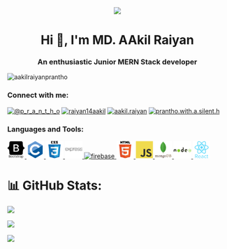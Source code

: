 <div align="center">
  <img height="400" src="https://i.ibb.co/XbyTWbb/Purple-Gradient-Modern-Gaming-Channel-Youtube-Banner-1.gif"  />
</div>

###


<h1 align="center">Hi 👋, I'm MD. AAkil Raiyan</h1>
<h3 align="center">An enthusiastic Junior MERN Stack developer</h3>

<p align="left"> <img src="https://komarev.com/ghpvc/?username=aakilraiyanprantho&label=Profile%20views&color=0e75b6&style=flat" alt="aakilraiyanprantho" /> </p>

<h3 align="left">Connect with me:</h3>
<p align="left">
<a href="https://twitter.com/@p_r_a_n_t_h_o" target="blank"><img align="center" src="https://raw.githubusercontent.com/rahuldkjain/github-profile-readme-generator/master/src/images/icons/Social/twitter.svg" alt="@p_r_a_n_t_h_o" height="30" width="40" /></a>
<a href="https://linkedin.com/in/raiyan14aakil" target="blank"><img align="center" src="https://raw.githubusercontent.com/rahuldkjain/github-profile-readme-generator/master/src/images/icons/Social/linked-in-alt.svg" alt="raiyan14aakil" height="30" width="40" /></a>
<a href="https://www.facebook.com/aakil.raiyan/" target="blank"><img align="center" src="https://raw.githubusercontent.com/rahuldkjain/github-profile-readme-generator/master/src/images/icons/Social/facebook.svg" alt="aakil.raiyan" height="30" width="40" /></a>
<a href="https://instagram.com/prantho.with.a.silent.h" target="blank"><img align="center" src="https://raw.githubusercontent.com/rahuldkjain/github-profile-readme-generator/master/src/images/icons/Social/instagram.svg" alt="prantho.with.a.silent.h" height="30" width="40" /></a>
</p>

<h3 align="left">Languages and Tools:</h3>
<p align="left"> <a href="https://getbootstrap.com" target="_blank" rel="noreferrer"> <img src="https://raw.githubusercontent.com/devicons/devicon/master/icons/bootstrap/bootstrap-plain-wordmark.svg" alt="bootstrap" width="40" height="40"/> </a> <a href="https://www.cprogramming.com/" target="_blank" rel="noreferrer"> <img src="https://raw.githubusercontent.com/devicons/devicon/master/icons/c/c-original.svg" alt="c" width="40" height="40"/> </a> <a href="https://www.w3schools.com/css/" target="_blank" rel="noreferrer"> <img src="https://raw.githubusercontent.com/devicons/devicon/master/icons/css3/css3-original-wordmark.svg" alt="css3" width="40" height="40"/> </a> <a href="https://expressjs.com" target="_blank" rel="noreferrer"> <img src="https://raw.githubusercontent.com/devicons/devicon/master/icons/express/express-original-wordmark.svg" alt="express" width="40" height="40"/> </a> <a href="https://firebase.google.com/" target="_blank" rel="noreferrer"> <img src="https://www.vectorlogo.zone/logos/firebase/firebase-icon.svg" alt="firebase" width="40" height="40"/> </a> <a href="https://www.w3.org/html/" target="_blank" rel="noreferrer"> <img src="https://raw.githubusercontent.com/devicons/devicon/master/icons/html5/html5-original-wordmark.svg" alt="html5" width="40" height="40"/> </a> <a href="https://developer.mozilla.org/en-US/docs/Web/JavaScript" target="_blank" rel="noreferrer"> <img src="https://raw.githubusercontent.com/devicons/devicon/master/icons/javascript/javascript-original.svg" alt="javascript" width="40" height="40"/> </a> <a href="https://www.mongodb.com/" target="_blank" rel="noreferrer"> <img src="https://raw.githubusercontent.com/devicons/devicon/master/icons/mongodb/mongodb-original-wordmark.svg" alt="mongodb" width="40" height="40"/> </a> <a href="https://nodejs.org" target="_blank" rel="noreferrer"> <img src="https://raw.githubusercontent.com/devicons/devicon/master/icons/nodejs/nodejs-original-wordmark.svg" alt="nodejs" width="40" height="40"/> </a> <a href="https://reactjs.org/" target="_blank" rel="noreferrer"> <img src="https://raw.githubusercontent.com/devicons/devicon/master/icons/react/react-original-wordmark.svg" alt="react" width="40" height="40"/> </a> </p>



###

# 📊 GitHub Stats:
![](https://github-readme-stats.vercel.app/api?username=AAkilRaiyanPrantho&theme=dark&hide_border=false&include_all_commits=false&count_private=false)

![](https://github-readme-stats.vercel.app/api/top-langs/?username=AAkilRaiyanPrantho&theme=dark&hide_border=false&include_all_commits=false&count_private=false&layout=compact)

![](https://github-readme-streak-stats.herokuapp.com/?user=AAkilRaiyanPrantho&theme=dark&hide_border=false)<br/>

